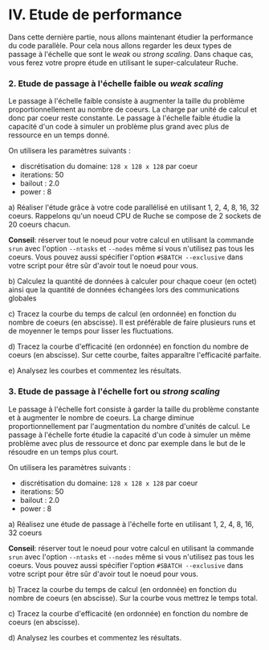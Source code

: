 # IV. Etude de performance

Dans cette dernière partie, nous allons maintenant étudier la performance du code parallèle.
Pour cela nous allons regarder les deux types de passage à l'échelle que sont le *weak* ou *strong scaling*.
Dans chaque cas, vous ferez votre propre étude en utilisant le super-calculateur Ruche.

### 2. Etude de passage à l'échelle faible ou *weak scaling*

Le passage à l'échelle faible consiste à augmenter la taille du problème proportionnellement au nombre de coeurs.
La charge par unité de calcul et donc par coeur reste constante.
Le passage à l'échelle faible étudie la capacité d'un code à simuler un problème plus grand avec plus de ressource en un temps donné.

On utilisera les paramètres suivants :

- discrétisation du domaine: `128 x 128 x 128` par coeur
- iterations: 50
- bailout : 2.0
- power : 8

a) Réaliser l'étude grâce à votre code parallélisé en utilisant 1, 2, 4, 8, 16, 32 coeurs. Rappelons qu'un noeud CPU de Ruche se compose de 2 sockets de 20 coeurs chacun.

**Conseil**: réserver tout le noeud pour votre calcul en utilisant la commande `srun` avec l'option `--ntasks` et `--nodes` même si vous n'utilisez pas tous les coeurs. Vous pouvez aussi spécifier l'option `#SBATCH --exclusive` dans votre script pour être sûr d'avoir tout le noeud pour vous.

b) Calculez la quantité de données à calculer pour chaque coeur (en octet) ainsi que la quantité de données échangées lors des communications globales

c) Tracez la courbe du temps de calcul (en ordonnée) en fonction du nombre de coeurs (en abscisse). Il est préférable de faire plusieurs runs et de moyenner le temps pour lisser les fluctuations.

d) Tracez la courbe d'efficacité (en ordonnée) en fonction du nombre de coeurs (en abscisse). Sur cette courbe, faites apparaître l'efficacité parfaite.

e) Analysez les courbes et commentez les résultats.

### 3. Etude de passage à l'échelle fort ou *strong scaling*

Le passage à l'échelle fort consiste à garder la taille du problème constante et à augmenter le nombre de coeurs.
La charge diminue proportionnellement par l'augmentation du nombre d'unités de calcul.
Le passage à l'échelle forte étudie la capacité d'un code à simuler un même problème avec plus de ressource et donc par exemple dans le but de le résoudre en un temps plus court.

On utilisera les paramètres suivants :

- discrétisation du domaine: `128 x 128 x 128` par coeur
- iterations: 50
- bailout : 2.0
- power : 8

a) Réalisez une étude de passage à l'échelle forte en utilisant 1, 2, 4, 8, 16, 32 coeurs

**Conseil**: réserver tout le noeud pour votre calcul en utilisant la commande `srun` avec l'option `--ntasks` et `--nodes` même si vous n'utilisez pas tous les coeurs. Vous pouvez aussi spécifier l'option `#SBATCH --exclusive` dans votre script pour être sûr d'avoir tout le noeud pour vous.

b) Tracez la courbe du temps de calcul (en ordonnée) en fonction du nombre de coeurs (en abscisse). Sur la courbe vous mettrez le temps total.

c) Tracez la courbe d'efficacité (en ordonnée) en fonction du nombre de coeurs (en abscisse).

d) Analysez les courbes et commentez les résultats.